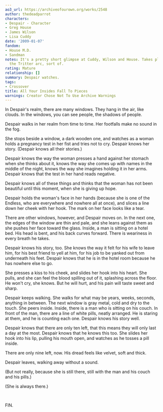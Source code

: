 ```yaml
---
ao3_url: https://archiveofourown.org/works/2548
author: thedeadparrot
characters:
- Despair - Character
- Greg House
- James Wilson
- Lisa Cuddy
date: '2009-01-07'
fandom:
- House M.D.
- Sandman
notes: It's a pretty short glimpse at Cuddy, Wilson and House. Takes place during
  the Tritter arc, sort of.
rating: Mature
relationship: []
summary: Despair watches.
tags:
- Crossover
title: All Your Insides Fall To Pieces
warnings: Creator Chose Not To Use Archive Warnings
---
```


In Despair's realm, there are many windows. They hang in the air, like clouds. In the windows, you can see people, the shadows of people.

Despair walks in her realm from time to time. Her footfalls make no sound in the fog.

She stops beside a window, a dark wooden one, and watches as a woman holds a pregnancy test in her fist and tries not to cry. Despair knows her story. (Despair knows all their stories.)

Despair knows the way the woman presses a hand against her stomach when she thinks about it, knows the way she comes up with names in the middle of the night, knows the way she imagines holding it in her arms. Despair knows that the test in her hand reads negative.

Despair knows all of these things and thinks that the woman has not been beautiful until this moment, when she is giving up hope.

Despair holds the woman's face in her hands (because she is one of the Endless, who are everywhere and nowhere all at once), and slices a line down her cheek with her hook. The mark on her face looks like a tear.

There are other windows, however, and Despair moves on. In the next one, the edges of the window are thin and pale, and she leans against them as she pushes her face toward the glass. Inside, a man is sitting on a hotel bed. His head is bent, and his back curves forward. There is weariness in every breath he takes.

Despair knows his story, too. She knows the way it felt for his wife to leave him, for his best friend to yell at him, for his job to be yanked out from underneath his feet. Despair knows that he is in the hotel room because he has nowhere else to go.

She presses a kiss to his cheek, and slides her hook into his heart. She pulls, and she can feel the blood spilling out of it, splashing across the floor. He won't cry, she knows. But he will hurt, and his pain will taste sweet and sharp.

Despair keeps walking. She walks for what may be years, weeks, seconds, anything in between. The next window is gray metal, cold and dry to the touch. She peers inside. Inside, there is a man who is sitting on his couch. In front of the man, there are a line of white pills, neatly arranged. He is staring at them, and he is counting each one. Despair knows his story well.

Despair knows that there are only ten left, that this means they will only last a day at the most. Despair knows that he knows this too. She slides her hook into his lip, pulling his mouth open, and watches as he tosses a pill inside.

There are only nine left, now. His dread feels like velvet, soft and thick.

Despair leaves, walking away without a sound.

(But not really, because she is still there, still with the man and his couch and his pills.)

(She is always there.)

 

FIN.